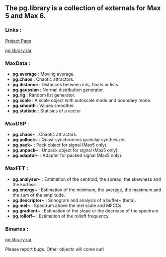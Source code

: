 ## The pg.library is a collection of externals for Max 5 and Max 6.

### Links :

[Project Page](https://github.com/pierreguillot/MaxObjects.git)

[pg.library.rar](http://dl.dropbox.com/u/21891549/pg.library.rar)

### MaxData :

* **pg.average** : Moving average.
* **pg.chaos** : Chaotic attractors.
* **pg.distance** : Distances between ints, floats or lists.
* **pg.gaussian** : Normal distribution generator.
* **pg.rlg** : Random list generator.
* **pg.scale** : A scale object with autoscale mode and boundary mode.
* **pg.smooth** : Values smoother.
* **pg.statistic** : Statisics of a vector

### MaxDSP :

* **pg.chaos~** : Chaotic attractors.
* **pg.pollock~** : Quasi-synchronous granular synthesizer.
* **pg.pack~** : Pack object for signal (Max5 only).
* **pg.unpack~** : Unpack object for signal (Max5 only).
* **pg.adaptor~** : Adapter for packed signal (Max5 only).

### MaxFFT :

* **pg.analyser~** : Estimation of the centroid, the spread, the skewness and the kurtosis.
* **pg.energy~** : Estimation of the minimum, the average, the maximum and the sum of the amplitude.
* **pg.descriptor~** : Sonogram and analysis of a buffer~ (beta).
* **pg.mel~** : Spectrum above the mel scale and MFCCs.
* **pg.gradient~** : Estimation of the slope or the decrease of the spectrum.
* **pg.rolloff~** : Estimation of the rolloff frequency.

### Binaries :

[pg.library.rar](http://dl.dropbox.com/u/21891549/pg.library.rar)

Please report bugs. Other objects will come out!
